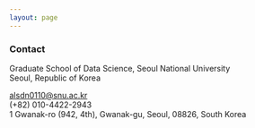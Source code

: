 ```yaml
---
layout: page
---
```


### Contact

Graduate School of Data Science, Seoul National University <br/>
Seoul, Republic of Korea <br/>

alsdn0110@snu.ac.kr <br/>
(+82) 010-4422-2943 <br/>
1 Gwanak-ro (942, 4th), Gwanak-gu, Seoul, 08826, South Korea


